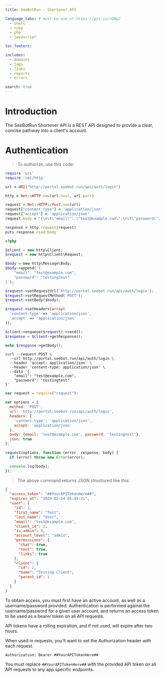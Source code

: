 ```yaml
---
title: SeeBotRun - Shortener API

language_tabs: # must be one of https://git.io/vQNgJ
  - shell
  - ruby
  - php
  - javascript

toc_footers:

includes:
  - domains
  - tags
  - links
  - reports
  - errors

search: true
---
```






# Introduction

The SeeBotRun Shortener API is a REST API designed to provide a clear, concise pathway into a client's account.





# Authentication

> To authorize, use this code:

```ruby
require 'uri'
require 'net/http'

url = URI("http://portal.seebot.run/api/auth/login")

http = Net::HTTP.new(url.host, url.port)

request = Net::HTTP::Post.new(url)
request["content-type"] = 'application/json'
request["accept"] = 'application/json'
request.body = "{\n\t\"email\": \"test@example.com\",\n\t\"password\": \"testingtest\"\n}"

response = http.request(request)
puts response.read_body
```

```php
<?php

$client = new http\Client;
$request = new http\Client\Request;

$body = new http\Message\Body;
$body->append('{
	"email": "test@example.com",
	"password": "testingtest"
}');

$request->setRequestUrl('http://portal.seebot.run/api/auth/login');
$request->setRequestMethod('POST');
$request->setBody($body);

$request->setHeaders(array(
  'content-type' => 'application/json',
  'accept' => 'application/json'
));

$client->enqueue($request)->send();
$response = $client->getResponse();

echo $response->getBody();
```

```shell
curl --request POST \
  --url http://portal.seebot.run/api/auth/login \
  --header 'accept: application/json' \
  --header 'content-type: application/json' \
  --data '{
	"email": "test@example.com",
	"password": "testingtest"
}'
```

```javascript
var request = require("request");

var options = {
  method: 'POST',
  url: 'http://portal.seebot.run/api/auth/login',
  headers: {
    'content-type': 'application/json',
    accept: 'application/json'
  },
  body: {email: 'test@example.com', password: 'testingtest'},
  json: true
};

request(options, function (error, response, body) {
  if (error) throw new Error(error);

  console.log(body);
});

```

> The above command returns JSON structured like this:

```json
{
  "access_token": "##YourAPITokenHere##",
  "expires_at": "2020-02-14 05:45:21",
  "user": {
    "id": 1,
    "first_name": "Test",
    "last_name": "User",
    "email": "test@example.com",
    "client_id": 2,
    "is_admin": 0,
    "account_level": "admin",
    "permissions": {
      "chat": true,
      "text": true,
      "links": true
    },
    "client": {
      "id": 2,
      "name": "Testing Client",
      "parent_id": 1
    }
  }
}
```

To obtain access, you must first have an active account, as well as a username/password provided.  Authentication is performed against the username/password for a given user account, and returns an access token to be used as a bearer token on all API requests.

API tokens have a rolling expiration, and if not used, will expire after two hours.

When used in requests, you'll want to set the Authorization header with each request.

`Authorization: Bearer ##YourAPITokenHere##`

<aside class="notice">
You must replace <code>##YourAPITokenHere##</code> with the provided API token on all API requests to any app specific endpoints.
</aside>






